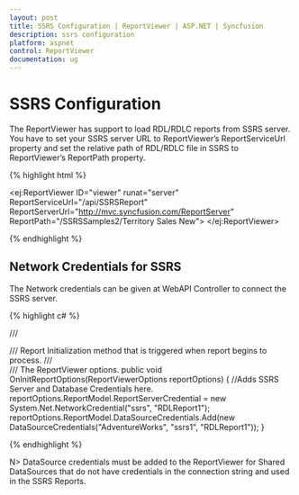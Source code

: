 ```yaml
---
layout: post
title: SSRS Configuration | ReportViewer | ASP.NET | Syncfusion
description: ssrs configuration
platform: aspnet
control: ReportViewer
documentation: ug
---
```


# SSRS Configuration

The ReportViewer has support to load RDL/RDLC reports from SSRS server. You have to set your SSRS server URL to ReportViewer’s ReportServiceUrl property and set the relative path of RDL/RDLC file in SSRS to ReportViewer’s ReportPath property. 

{% highlight html %}

<ej:ReportViewer ID="viewer" runat="server" ReportServiceUrl="/api/SSRSReport" ReportServerUrl="http://mvc.syncfusion.com/ReportServer"  ReportPath="/SSRSSamples2/Territory Sales New">
</ej:ReportViewer>

{% endhighlight %}

## Network Credentials for SSRS

The Network credentials can be given at WebAPI Controller to connect the SSRS server.

{% highlight c# %}

/// <summary>
/// Report Initialization method that is triggered when report begins to process.
/// </summary>
/// <param name="reportOptions">The ReportViewer options.</param>
public void OnInitReportOptions(ReportViewerOptions reportOptions)
{
    //Adds SSRS Server and Database Credentials here.
    reportOptions.ReportModel.ReportServerCredential = new System.Net.NetworkCredential("ssrs", "RDLReport1");
    reportOptions.ReportModel.DataSourceCredentials.Add(new DataSourceCredentials("AdventureWorks", "ssrs1", "RDLReport1"));
}

{% endhighlight %}

N> DataSource credentials must be added to the ReportViewer for Shared DataSources that do not have credentials in the connection string and used in the SSRS Reports.

